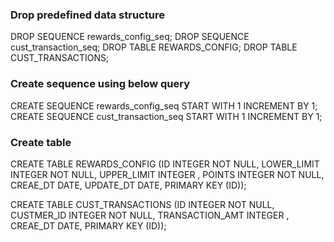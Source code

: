 
### Drop predefined data structure
DROP SEQUENCE rewards_config_seq;
DROP SEQUENCE cust_transaction_seq;
DROP TABLE REWARDS_CONFIG;
DROP TABLE CUST_TRANSACTIONS;

### Create sequence using below query
CREATE SEQUENCE rewards_config_seq START WITH 1 INCREMENT BY 1;
CREATE SEQUENCE cust_transaction_seq START WITH 1 INCREMENT BY 1;

### Create table

CREATE TABLE REWARDS_CONFIG
(ID INTEGER NOT NULL,
LOWER_LIMIT INTEGER NOT NULL,
UPPER_LIMIT INTEGER ,
POINTS INTEGER NOT NULL,
CREAE_DT DATE,
UPDATE_DT DATE,
PRIMARY KEY (ID));


CREATE TABLE CUST_TRANSACTIONS
(ID INTEGER NOT NULL,
CUSTMER_ID INTEGER NOT NULL,
TRANSACTION_AMT INTEGER ,
CREAE_DT DATE,
PRIMARY KEY (ID));